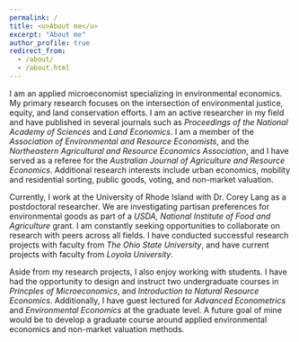 ```yaml
---
permalink: /
title: <u>About me</u>
excerpt: "About me"
author_profile: true
redirect_from: 
  - /about/
  - /about.html
---
```


I am an applied microeconomist specializing in environmental economics. My primary research focuses on the intersection of environmental justice, equity, and land conservation efforts. I am an active researcher in my field and have published in several journals such as *Proceedings of the National Academy of Sciences* and *Land Economics*. I am a member of the *Association of Environmental and Resource Economists*, and the *Northeastern Agricultural and Resource Economics Association*, and I have served as a referee for the *Australian Journal of Agriculture and Resource Economics*. Additional research interests include urban economics, mobility and residential sorting, public goods, voting, and non-market valuation.

Currently, I work at the University of Rhode Island with Dr. Corey Lang as a postdoctoral researcher. We are investigating partisan preferences for environmental goods as part of a *USDA, National Institute of Food and Agriculture* grant. I am constantly seeking opportunities to collaborate on research with peers across all fields. I have conducted successful research projects with faculty from *The Ohio State University*, and have current projects with faculty from *Loyola University*.

Aside from my research projects, I also enjoy working with students. I have had the opportunity to design and instruct two undergraduate courses in *Princples of Microeconomics*, and *Introduction to Natural Resource Economics*. Additionally, I have guest lectured for *Advanced Econometrics* and *Environmental Economics* at the graduate level. A future goal of mine would be to develop a graduate course around applied environmental economics and non-market valuation methods.
